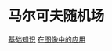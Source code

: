 # 马尔可夫随机场

[基础知识](https://www.jianshu.com/p/4c72e7fbed97)
[在图像中的应用](https://blog.csdn.net/polly_yang/article/details/9716591)
